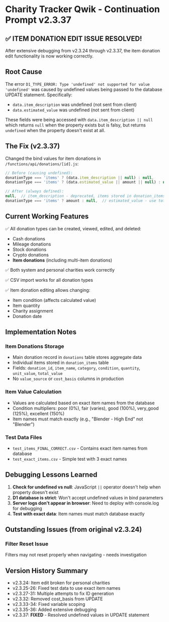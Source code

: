 # Charity Tracker Qwik - Continuation Prompt v2.3.37

## ✅ ITEM DONATION EDIT ISSUE RESOLVED!

After extensive debugging from v2.3.24 through v2.3.37, the item donation edit functionality is now working correctly.

## Root Cause
The error `D1_TYPE_ERROR: Type 'undefined' not supported for value 'undefined'` was caused by undefined values being passed to the database UPDATE statement. Specifically:
- `data.item_description` was undefined (not sent from client)
- `data.estimated_value` was undefined (not sent from client)

These fields were being accessed with `data.item_description || null` which returns `null` when the property exists but is falsy, but returns `undefined` when the property doesn't exist at all.

## The Fix (v2.3.37)
Changed the bind values for item donations in `/functions/api/donations/[id].js`:
```javascript
// Before (causing undefined):
donationType === 'items' ? (data.item_description || null) : null,
donationType === 'items' ? (data.estimated_value || amount || null) : null,

// After (always defined):
null,  // item_description - deprecated, items stored in donation_items table
donationType === 'items' ? amount : null,  // estimated_value - use total amount
```

## Current Working Features
✅ All donation types can be created, viewed, edited, and deleted:
- Cash donations
- Mileage donations
- Stock donations
- Crypto donations
- **Item donations** (including multi-item donations)

✅ Both system and personal charities work correctly

✅ CSV import works for all donation types

✅ Item donation editing allows changing:
- Item condition (affects calculated value)
- Item quantity
- Charity assignment
- Donation date

## Implementation Notes

### Item Donations Storage
- Main donation record in `donations` table stores aggregate data
- Individual items stored in `donation_items` table
- Fields: `donation_id`, `item_name`, `category`, `condition`, `quantity`, `unit_value`, `total_value`
- No `value_source` or `cost_basis` columns in production

### Item Value Calculation
- Values are calculated based on exact item names from the database
- Condition multipliers: poor (0%), fair (varies), good (100%), very_good (125%), excellent (150%)
- Item names must match exactly (e.g., "Blender - High End" not "Blender")

### Test Data Files
- `test_items_FINAL_CORRECT.csv` - Contains exact item names from database
- `test_exact_items.csv` - Simple test with 3 exact names

## Debugging Lessons Learned

1. **Check for undefined vs null**: JavaScript `||` operator doesn't help when property doesn't exist
2. **D1 database is strict**: Won't accept undefined values in bind parameters
3. **Server logs don't appear in browser**: Need to deploy with console.log for debugging
4. **Test with exact data**: Item names must match database exactly

## Outstanding Issues (from original v2.3.24)

### Filter Reset Issue
Filters may not reset properly when navigating - needs investigation

## Version History Summary
- v2.3.24: Item edit broken for personal charities
- v2.3.25-26: Fixed test data to use exact item names
- v2.3.27-31: Multiple attempts to fix ID generation
- v2.3.32: Removed cost_basis from UPDATE
- v2.3.33-34: Fixed variable scoping
- v2.3.35-36: Added extensive debugging
- v2.3.37: **FIXED** - Resolved undefined values in UPDATE statement